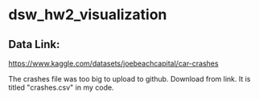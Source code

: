 # dsw_hw2_visualization

## Data Link:
https://www.kaggle.com/datasets/joebeachcapital/car-crashes

The crashes file was too big to upload to github. Download from link. It is titled "crashes.csv" in my code. 
